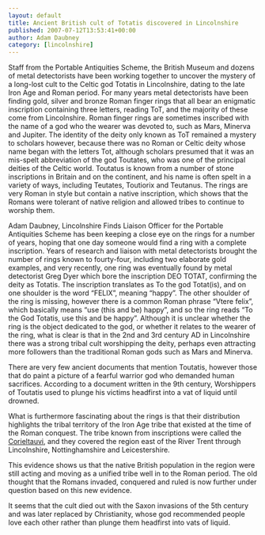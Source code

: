 ```yaml
---
layout: default
title: Ancient British cult of Totatis discovered in Lincolnshire
published: 2007-07-12T13:53:41+00:00
author: Adam Daubney
category: [lincolnshire]
---
```


Staff from the Portable Antiquities Scheme, the British Museum and dozens of metal detectorists have been working together to uncover the mystery of a long-lost cult to the Celtic god Totatis in Lincolnshire, dating to the late Iron Age and Roman period. For many years metal detectorists have been finding gold, silver and bronze Roman finger rings that all bear an enigmatic inscription containing three letters, reading ToT, and the majority of these come from Lincolnshire. Roman finger rings are sometimes inscribed with the name of a god who the wearer was devoted to, such as Mars, Minerva and Jupiter. The identity of the deity only known as ToT remained a mystery to scholars however, because there was no Roman or Celtic deity whose name began with the letters Tot, although scholars presumed that it was an mis-spelt abbreviation of the god Toutates, who was one of the principal deities of the Celtic world. Toutatus is known from a number of stone inscriptions in Britain and on the continent, and his name is often spelt in a variety of ways, including Teutates, Toutiorix and Teutanus. The rings are very Roman in style but contain a native inscription, which shows that the Romans were tolerant of native religion and allowed tribes to continue to worship them.

Adam Daubney, Lincolnshire Finds Liaison Officer for the Portable Antiquities Scheme has been keeping a close eye on the rings for a number of years, hoping that one day someone would find a ring with a complete inscription. Years of research and liaison with metal detectorists brought the number of rings known to fourty-four, including two elaborate gold examples, and very recently, one ring was eventually found by metal detectorist Greg Dyer which bore the inscription DEO TOTAT, confirming the deity as Totatis. The inscription translates as To the god Totat(is), and on one shoulder is the word “FELIX”, meaning “happy”. The other shoulder of the ring is missing, however there is a common Roman phrase “Vtere felix”, which basically means “use (this and be) happy”, and so the ring reads “To the God Totatis, use this and be happy”. Although it is unclear whether the ring is the object dedicated to the god, or whether it relates to the wearer of the ring, what is clear is that in the 2nd and 3rd century AD in Lincolnshire there was a strong tribal cult worshipping the deity, perhaps even attracting more followers than the traditional Roman gods such as Mars and Minerva.

There are very few ancient documents that mention Toutatis, however those that do paint a picture of a fearful warrior god who demanded human sacrifices. According to a document written in the 9th century, Worshippers of Toutatis used to plunge his victims headfirst into a vat of liquid until drowned.

What is furthermore fascinating about the rings is that their distribution highlights the tribal territory of the Iron Age tribe that existed at the time of the Roman conquest. The tribe known from inscriptions were called the [Corieltauvi](https://finds.org.uk/ironagecoins/tribes/tribe/id/21/), and they covered the region east of the River Trent through Lincolnshire, Nottinghamshire and Leicestershire.

This evidence shows us that the native British population in the region were still acting and moving as a unified tribe well in to the Roman period. The old thought that the Romans invaded, conquered and ruled is now further under question based on this new evidence.

It seems that the cult died out with the Saxon invasions of the 5th century and was later replaced by Christianity, whose god recommended people love each other rather than plunge them headfirst into vats of liquid.
